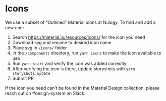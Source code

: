 # Icons

We use a subset of "Outlined" Material icons at Nulogy. To find and add a new one:

1. Search https://material.io/resources/icons/ for the icon you need
2. Download svg and rename to desired icon name
3. Place svg in `/icons/` folder
4. In the `/components` directory, run `yarn icons` to make the icon available to use
5. Run `yarn start` and verify the icon was added correctly
6. After verifying the icon is there, update storyshots with `yarn storyshots:update`
7. Submit PR

If the icon you need can't be found in the Material Design collection, please reach out on #design-system on Slack.
